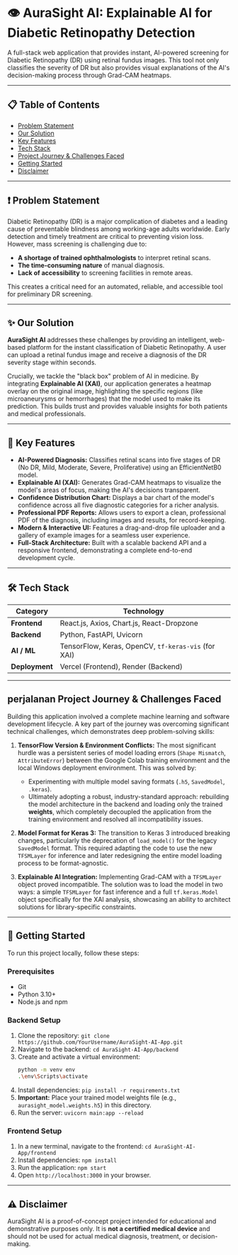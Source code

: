 # 👁️ AuraSight AI: Explainable AI for Diabetic Retinopathy Detection

A full-stack web application that provides instant, AI-powered screening for Diabetic Retinopathy (DR) using retinal fundus images. This tool not only classifies the severity of DR but also provides visual explanations of the AI's decision-making process through Grad-CAM heatmaps.

---

## 📋 Table of Contents
- [Problem Statement](#-problem-statement)
- [Our Solution](#-our-solution)
- [Key Features](#-key-features)
- [Tech Stack](#-tech-stack)
- [Project Journey & Challenges Faced](#-project-journey--challenges-faced)
- [Getting Started](#-getting-started)
- [Disclaimer](#-disclaimer)

---

## ❗ Problem Statement

Diabetic Retinopathy (DR) is a major complication of diabetes and a leading cause of preventable blindness among working-age adults worldwide. Early detection and timely treatment are critical to preventing vision loss. However, mass screening is challenging due to:
- **A shortage of trained ophthalmologists** to interpret retinal scans.
- **The time-consuming nature** of manual diagnosis.
- **Lack of accessibility** to screening facilities in remote areas.

This creates a critical need for an automated, reliable, and accessible tool for preliminary DR screening.

---

## ✨ Our Solution

**AuraSight AI** addresses these challenges by providing an intelligent, web-based platform for the instant classification of Diabetic Retinopathy. A user can upload a retinal fundus image and receive a diagnosis of the DR severity stage within seconds.

Crucially, we tackle the "black box" problem of AI in medicine. By integrating **Explainable AI (XAI)**, our application generates a heatmap overlay on the original image, highlighting the specific regions (like microaneurysms or hemorrhages) that the model used to make its prediction. This builds trust and provides valuable insights for both patients and medical professionals.

---

## 🚀 Key Features

- **AI-Powered Diagnosis:** Classifies retinal scans into five stages of DR (No DR, Mild, Moderate, Severe, Proliferative) using an EfficientNetB0 model.
- **Explainable AI (XAI):** Generates Grad-CAM heatmaps to visualize the model's areas of focus, making the AI's decisions transparent.
- **Confidence Distribution Chart:** Displays a bar chart of the model's confidence across all five diagnostic categories for a richer analysis.
- **Professional PDF Reports:** Allows users to export a clean, professional PDF of the diagnosis, including images and results, for record-keeping.
- **Modern & Interactive UI:** Features a drag-and-drop file uploader and a gallery of example images for a seamless user experience.
- **Full-Stack Architecture:** Built with a scalable backend API and a responsive frontend, demonstrating a complete end-to-end development cycle.

---

## 🛠️ Tech Stack

| Category      | Technology                                           |
|---------------|------------------------------------------------------|
| **Frontend** | React.js, Axios, Chart.js, React-Dropzone            |
| **Backend** | Python, FastAPI, Uvicorn                             |
| **AI / ML** | TensorFlow, Keras, OpenCV, `tf-keras-vis` (for XAI) |
| **Deployment**| Vercel (Frontend), Render (Backend)                  |

---

##  perjalanan Project Journey & Challenges Faced

Building this application involved a complete machine learning and software development lifecycle. A key part of the journey was overcoming significant technical challenges, which demonstrates deep problem-solving skills:

1.  **TensorFlow Version & Environment Conflicts:** The most significant hurdle was a persistent series of model loading errors (`Shape Mismatch`, `AttributeError`) between the Google Colab training environment and the local Windows deployment environment. This was solved by:
    - Experimenting with multiple model saving formats (`.h5`, `SavedModel`, `.keras`).
    - Ultimately adopting a robust, industry-standard approach: rebuilding the model architecture in the backend and loading only the trained **weights**, which completely decoupled the application from the training environment and resolved all incompatibility issues.

2.  **Model Format for Keras 3:** The transition to Keras 3 introduced breaking changes, particularly the deprecation of `load_model()` for the legacy `SavedModel` format. This required adapting the code to use the new `TFSMLayer` for inference and later redesigning the entire model loading process to be format-agnostic.

3.  **Explainable AI Integration:** Implementing Grad-CAM with a `TFSMLayer` object proved incompatible. The solution was to load the model in two ways: a simple `TFSMLayer` for fast inference and a full `tf.keras.Model` object specifically for the XAI analysis, showcasing an ability to architect solutions for library-specific constraints.

---

## 🚀 Getting Started

To run this project locally, follow these steps:

### Prerequisites
- Git
- Python 3.10+
- Node.js and npm

### Backend Setup
1.  Clone the repository: `git clone https://github.com/YourUsername/AuraSight-AI-App.git`
2.  Navigate to the backend: `cd AuraSight-AI-App/backend`
3.  Create and activate a virtual environment:
    ```bash
    python -m venv env
    .\env\Scripts\activate
    ```
4.  Install dependencies: `pip install -r requirements.txt`
5.  **Important:** Place your trained model weights file (e.g., `aurasight_model.weights.h5`) in this directory.
6.  Run the server: `uvicorn main:app --reload`

### Frontend Setup
1.  In a new terminal, navigate to the frontend: `cd AuraSight-AI-App/frontend`
2.  Install dependencies: `npm install`
3.  Run the application: `npm start`
4.  Open `http://localhost:3000` in your browser.

---

## ⚠️ Disclaimer

AuraSight AI is a proof-of-concept project intended for educational and demonstrative purposes only. It is **not a certified medical device** and should not be used for actual medical diagnosis, treatment, or decision-making.
